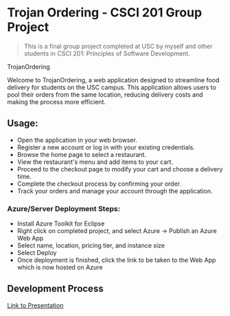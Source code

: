 # Trojan Ordering - CSCI 201 Group Project

>This is a final group project completed at USC by myself and other students in CSCI 201: Principles of Software Development.

TrojanOrdering

Welcome to TrojanOrdering, a web application designed to streamline food delivery for students on the USC campus. This application allows users to pool their orders from the same location, reducing delivery costs and making the process more efficient. 

## Usage:
- Open the application in your web browser.
- Register a new account or log in with your existing credentials.
- Browse the home page to select a restaurant.
- View the restaurant's menu and add items to your cart.
- Proceed to the checkout page to modify your cart and choose a delivery time.
- Complete the checkout process by confirming your order.
- Track your orders and manage your account through the application.

### Azure/Server Deployment Steps:
- Install Azure Toolkit for Eclipse
- Right click on completed project, and select Azure -> Publish an Azure Web App
- Select name, location, pricing tier, and instance size
- Select Deploy
- Once deployment is finished, click the link to be taken to the Web App which is now hosted on Azure


## Development Process
[Link to Presentation](https://docs.google.com/presentation/d/1u6cs7GMIZfBNSA6kT-YYpojftKO2B-XYNxrgnoFWCCw/edit?usp=sharing)

